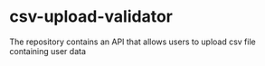 # csv-upload-validator
The repository contains an API that allows users to upload csv file containing user data
